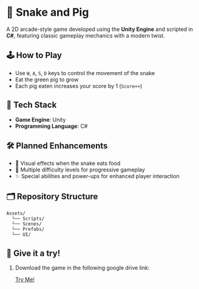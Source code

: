 # 🐍 Snake and Pig

A 2D arcade-style game developed using the **Unity Engine** and scripted in **C#**, featuring classic gameplay mechanics with a modern twist.

## 🕹️ How to Play

* Use `W`, `A`, `S`, `D` keys to control the movement of the snake
* Eat the green pig to grow
* Each pig eaten increases your score by 1 (`Score++`)

## 🔧 Tech Stack

* **Game Engine**: Unity
* **Programming Language**: C#

## 🛠 Planned Enhancements

* 🍖 Visual effects when the snake eats food
* 🎯 Multiple difficulty levels for progressive gameplay
* ✨ Special abilities and power-ups for enhanced player interaction

## 🗂 Repository Structure

```plaintext
Assets/
  └── Scripts/
  └── Scenes/
  └── Prefabs/
  └── UI/
```

## 🚀 Give it a try!

1. Download the game in the following google drive link:

   [Try Me!](https://drive.google.com/drive/folders/180AqplUWWGc3BihDRLho_pv3ofDHpWxA?usp=sharing)


